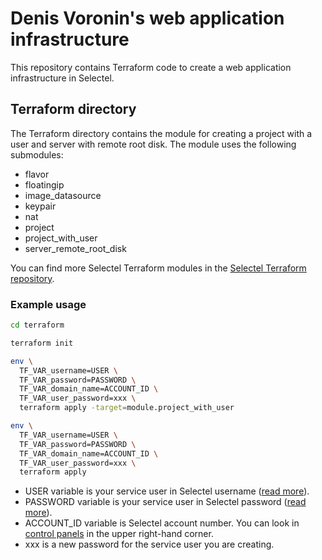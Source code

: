 # Denis Voronin's web application infrastructure

This repository contains Terraform code to create a web application infrastructure in Selectel.

## Terraform directory

The Terraform directory contains the module for creating a project with a user and server with remote root disk.
The module uses the following submodules:
- flavor
- floatingip
- image_datasource
- keypair
- nat
- project
- project_with_user
- server_remote_root_disk

You can find more Selectel Terraform modules in the [Selectel Terraform repository](https://github.com/selectel/terraform-examples).


### Example usage

```sh
cd terraform

terraform init

env \
  TF_VAR_username=USER \
  TF_VAR_password=PASSWORD \
  TF_VAR_domain_name=ACCOUNT_ID \
  TF_VAR_user_password=xxx \
  terraform apply -target=module.project_with_user

env \
  TF_VAR_username=USER \
  TF_VAR_password=PASSWORD \
  TF_VAR_domain_name=ACCOUNT_ID \
  TF_VAR_user_password=xxx \
  terraform apply
```

- USER variable is your service user in Selectel username ([read more](https://docs.selectel.ru/en/terraform/quickstart/#add-service-user)).
- PASSWORD variable is your service user in Selectel password ([read more](https://docs.selectel.ru/en/terraform/quickstart/#add-service-user)).
- ACCOUNT_ID variable is Selectel account number. You can look in [control panels](https://my.selectel.ru/?pk_vid=1e03812f18ed824a173518942178dbb8) in the upper right-hand corner.
- xxx is a new password for the service user you are creating.
